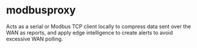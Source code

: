 # modbusproxy

Acts as a serial or Modbus TCP client locally to compress data sent over the WAN as reports, and apply edge intelligence to create alerts to avoid excessive WAN polling.
